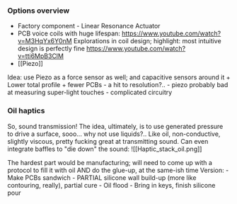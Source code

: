 ### Options overview
- Factory component - Linear Resonance Actuator
- PCB voice coils with huge lifespan: https://www.youtube.com/watch?v=M3HqYx6Y0nM
	Explorations in coil design; highlight: most intuitive design is perfectly fine https://www.youtube.com/watch?v=tti6MpB3ClM
- [[Piezo]]

Idea:
use Piezo as a force sensor as well; and capacitive sensors around it
	+ Lower total profile
	+ fewer PCBs
	- a hit to resolution?..
	- piezo probably bad at measuring super-light touches
	- complicated circuitry

### Oil haptics
So, sound transmission! The idea, ultimately, is to use generated pressure to drive a surface, sooo... why not use liquids?.. Like oil, non-conductive, slightly viscous, pretty fucking great at transmitting sound. Can even integrate baffles to "die down" the sound:
![[Haptic_stack_oil.png]]

The hardest part would be manufacturing; will need to come up with a protocol to fill it with oil AND do the glue-up, at the same-ish time
		Version:
		- Make PCBs sandwich
		- PARTIAL silicone wall build-up (more like contouring, really), partial cure
		- Oil flood
		- Bring in keys, finish silicone pour
